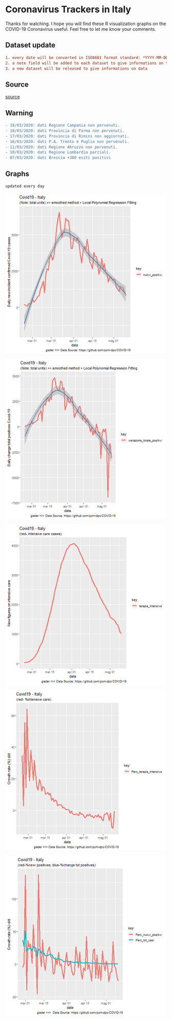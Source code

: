 # Coronavirus Trackers in Italy

Thanks for watching. 
I hope you will find these R visualization graphs on the COVID-19 Coronavirus useful. 
Feel free to let me know your comments.


## Dataset update

```diff
1. every date will be converted in ISO8601 format standard: *YYYY-MM-DDTHH:MM:SS* - *2020-03-18T19:14:29*. All dates will be in UTC.
2. a note field will be added to each dataset to give informations on the specific data
3. a new dataset will be released to give informations on data
```

## Source 
[source](https://github.com/pcm-dpc/COVID-19)<br>

## Warning
```diff
- 18/03/2020: dati Regione Campania non pervenuti.
- 18/03/2020: dati Provincia di Parma non pervenuti.
- 17/03/2020: dati Provincia di Rimini non aggiornati.
- 16/03/2020: dati P.A. Trento e Puglia non pervenuti.
- 11/03/2020: dati Regione Abruzzo non pervenuti.
- 10/03/2020: dati Regione Lombardia parziali.
- 07/03/2020: dati Brescia +300 esiti positivi
```

## Graphs 
```diff
updated every day
```
![Image Covid19_it_new_cases](https://github.com/giader/Stat_Covid19/blob/master/images/Covid19_it_newcasesSmoothed.png)

![Image Covid19_it_Var_new_cases](https://github.com/giader/Stat_Covid19/blob/master/images/Covid19_it_varnewcasesSmoothed.png)

![Image Covid19_it_TerapiaInt](https://github.com/giader/Stat_Covid19/blob/master/images/Covid19_it_TerapiaInt.png)

![Image Covid19_it_VarTerapiaInt](https://github.com/giader/Stat_Covid19/blob/master/images/Covid19_it_PercTerapiaInt.png)

![Image Covid19_it_Perc](https://github.com/giader/Stat_Covid19/blob/master/images/Covid19_it_Perc.png)




